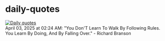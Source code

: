 # daily-quotes
[![Daily quotes](https://github.com/ceepu8/daily-quotes/actions/workflows/daily-quote.yml/badge.svg)](https://github.com/ceepu8/daily-quotes/actions/workflows/daily-quote.yml)<br/>
April 03, 2025 at 02:24 AM: "You Don'T Learn To Walk By Following Rules. You Learn By Doing, And By Falling Over." - Richard Branson
